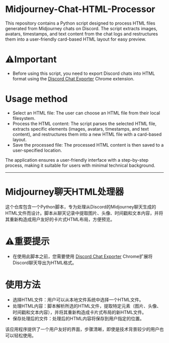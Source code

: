 
# Midjourney-Chat-HTML-Processor
This repository contains a Python script designed to process HTML files generated from Midjourney chats on Discord. The script extracts images, avatars, timestamps, and text content from the chat logs and restructures them into a user-friendly card-based HTML layout for easy preview. 

# ⚠️Important
- Before using this script, you need to export Discord chats into HTML format using the [Discord Chat Exporter](https://chrome.google.com/webstore/detail/discord/ofjlibelpafmdhigfgggickpejfomamk) Chrome extension.

# Usage method
- Select an HTML file: The user can choose an HTML file from their local filesystem.
- Process the HTML content: The script parses the selected HTML file, extracts specific elements (images, avatars, timestamps, and text content), and restructures them into a new HTML file with a card-based layout.
- Save the processed file: The processed HTML content is then saved to a user-specified location.

The application ensures a user-friendly interface with a step-by-step process, making it suitable for users with minimal technical background.

---

# Midjourney聊天HTML处理器

这个仓库包含一个Python脚本，专为处理从Discord的Midjourney聊天生成的HTML文件而设计。脚本从聊天记录中提取图片、头像、时间戳和文本内容，并将其重新构造成用户友好的卡片式HTML布局，方便预览。

# ⚠️重要提示
- 在使用此脚本之前，您需要使用 [Discord Chat Exporter](https://chrome.google.com/webstore/detail/discord/ofjlibelpafmdhigfgggickpejfomamk) Chrome扩展将Discord聊天导出为HTML格式。

# 使用方法
- 选择HTML文件：用户可以从本地文件系统中选择一个HTML文件。
- 处理HTML内容：脚本解析所选的HTML文件，提取特定元素（图片、头像、时间戳和文本内容），并将其重新构造成卡片式布局的新HTML文件。
- 保存处理后的文件：处理后的HTML内容将保存到用户指定的位置。

该应用程序提供了一个用户友好的界面，步骤清晰，即使是技术背景较少的用户也可以轻松使用。
